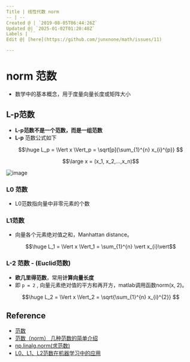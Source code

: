 ```yaml
---
Title | 线性代数 norm
-- | --
Created @ | `2019-08-05T06:44:26Z`
Updated @| `2025-01-02T01:20:48Z`
Labels | ``
Edit @| [here](https://github.com/junxnone/math/issues/11)

---
```

# norm 范数
- 数学中的基本概念，用于度量向量长度或矩阵大小


## L-p范数

- **L-p范数不是一个范数，而是一组范数**
- **L-p** 范数公式如下


$$\huge  L_p =  \Vert x \Vert_p  = \sqrt[p]{\sum_{1}^{n} x_{i}^{p}} $$

$$\large x = (x_1, x_2,...,x_n)$$


![image](https://user-images.githubusercontent.com/2216970/62444440-0f37ce80-b790-11e9-9fc0-6bc51fa78b35.png)

### L0 范数
- L0范数指向量中非零元素的个数

### L1范数

- 向量各个元素绝对值之和，Manhattan distance。

$$\huge  L_1 = \Vert x \Vert_1 = \sum_{1}^{n} \vert x_{i}\vert$$



### L-2 范数 - (Euclid范数)

- **欧几里得范数**，常用**计算向量长度**
- 即 `p = 2` , 向量元素绝对值的平方和再开方，matlab调用函数norm(x, 2)。


$$\huge L_2 = \Vert x \Vert_2 = \sqrt{\sum_{1}^{n} x_{i}^{2}} $$




## Reference

- [范数](https://blog.csdn.net/NCHFGFB/article/details/78498401)
- [范数（norm） 几种范数的简单介绍](https://blog.csdn.net/a493823882/article/details/80569888)
- [np.linalg.norm(求范数)](https://blog.csdn.net/hqh131360239/article/details/79061535)
- [L0、L1、L2范数在机器学习中的应用](https://www.jianshu.com/p/4bad38fe07e6)


